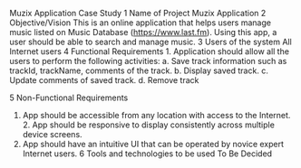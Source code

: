 Muzix Application Case Study 
1 Name of Project Muzix Application 
2 Objective/Vision This is an online application that helps users manage music 
listed on Music Database (https://www.last.fm). 
Using this app, a user should be able to search and manage music. 
3 Users of the system All Internet users 
4 Functional 
Requirements 1. Application should allow all the users to perform the 
following activities: 
a. Save track information such as trackId, trackName, comments of the track. b. Display saved track. c. Update comments of saved track. d. Remove track 

5 Non-Functional 
Requirements 
1. App should be accessible from any location with access to the Internet. 2. App should be responsive to display consistently across multiple device screens. 
3. App should have an intuitive UI that can be operated by novice expert Internet users. 
6 Tools and technologies 
to be used 
To Be Decided 


